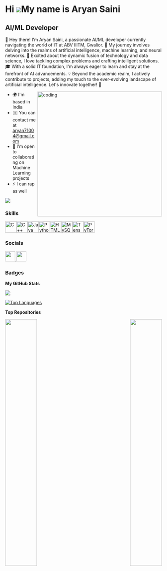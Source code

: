 Hi ![](https://user-images.githubusercontent.com/18350557/176309783-0785949b-9127-417c-8b55-ab5a4333674e.gif)My name is Aryan Saini
===================================================================================================================================

AI/ML Developer
---------------

👋 Hey there! I'm Aryan Saini, a passionate AI/ML developer currently navigating the world of IT at ABV IIITM, Gwalior. 🚀 My journey involves delving into the realms of artificial intelligence, machine learning, and neural networks. 🤖 Excited about the dynamic fusion of technology and data science, I love tackling complex problems and crafting intelligent solutions. 🎓 With a solid IT foundation, I'm always eager to learn and stay at the forefront of AI advancements. 💡 Beyond the academic realm, I actively contribute to projects, adding my touch to the ever-evolving landscape of artificial intelligence. Let's innovate together! 🌟

<img align="right" alt="coding" width="400" src="https://www.google.com/url?sa=i&url=https%3A%2F%2Fgetsensibill.com%2Fblog%2Fmachine-learning-receipts-2&psig=AOvVaw2iiyIWNgtttkSyINzwiZVh&ust=1704721903955000&source=images&cd=vfe&opi=89978449&ved=0CBEQjRxqFwoTCNi55o22y4MDFQAAAAAdAAAAABAD"> 

* 🌍  I'm based in India
* ✉️  You can contact me at [aryan71004@gmail.com](mailto:aryan71004@gmail.com)
* 🤝  I'm open to collaborating on Machine Learning projects
* ⚡  I can rap as well

<a href="https://www.github.com/tonystark2032" target="_blank" rel="noreferrer"><img
src="https://img.shields.io/github/followers/tonystark2032?logo=github&style=for-the-badge&color=0891b2&labelColor=1c1917" /></a>
### Skills

<p align="left">
<a href="https://docs.microsoft.com/en-us/cpp/?view=msvc-170" target="_blank" rel="noreferrer"><img src="https://raw.githubusercontent.com/danielcranney/readme-generator/main/public/icons/skills/c-colored.svg" width="36" height="36" alt="C" /></a><a href="https://docs.microsoft.com/en-us/cpp/?view=msvc-170" target="_blank" rel="noreferrer"><img src="https://raw.githubusercontent.com/danielcranney/readme-generator/main/public/icons/skills/cplusplus-colored.svg" width="36" height="36" alt="C++" /></a><a href="https://www.oracle.com/java/" target="_blank" rel="noreferrer"><img src="https://raw.githubusercontent.com/danielcranney/readme-generator/main/public/icons/skills/java-colored.svg" width="36" height="36" alt="Java" /></a><a href="https://www.python.org/" target="_blank" rel="noreferrer"><img src="https://raw.githubusercontent.com/danielcranney/readme-generator/main/public/icons/skills/python-colored.svg" width="36" height="36" alt="Python" /></a><a href="https://developer.mozilla.org/en-US/docs/Glossary/HTML5" target="_blank" rel="noreferrer"><img src="https://raw.githubusercontent.com/danielcranney/readme-generator/main/public/icons/skills/html5-colored.svg" width="36" height="36" alt="HTML5" /></a><a href="https://www.mysql.com/" target="_blank" rel="noreferrer"><img src="https://raw.githubusercontent.com/danielcranney/readme-generator/main/public/icons/skills/mysql-colored.svg" width="36" height="36" alt="MySQL" /></a><a href="https://www.tensorflow.org/" target="_blank" rel="noreferrer"><img src="https://raw.githubusercontent.com/danielcranney/readme-generator/main/public/icons/skills/tensorflow-colored.svg" width="36" height="36" alt="TensorFlow" /></a><a href="https://pytorch.org/" target="_blank" rel="noreferrer"><img src="https://raw.githubusercontent.com/danielcranney/readme-generator/main/public/icons/skills/pytorch-colored.svg" width="36" height="36" alt="PyTorch" /></a>
</p>

### Socials

<p align="left"> <a href="https://www.github.com/tonystark2032" target="_blank" rel="noreferrer"> <picture> <source media="(prefers-color-scheme: dark)" srcset="https://raw.githubusercontent.com/danielcranney/readme-generator/main/public/icons/socials/github-dark.svg" /> <source media="(prefers-color-scheme: light)" srcset="https://raw.githubusercontent.com/danielcranney/readme-generator/main/public/icons/socials/github.svg" />  <source media="(prefers-color-scheme: dark)" srcset="undefined" /> <source media="(prefers-color-scheme: light)" srcset="https://raw.githubusercontent.com/danielcranney/readme-generator/main/public/icons/socials/instagram.svg" /> <img src="https://raw.githubusercontent.com/danielcranney/readme-generator/main/public/icons/socials/instagram.svg" width="32" height="32" /> </picture> </a> <a href="https://www.linkedin.com/in/aryan-saini-121338257/" target="_blank" rel="noreferrer"> <picture> <source media="(prefers-color-scheme: dark)" srcset="https://raw.githubusercontent.com/danielcranney/readme-generator/main/public/icons/socials/linkedin-dark.svg" /> <source media="(prefers-color-scheme: light)" srcset="https://raw.githubusercontent.com/danielcranney/readme-generator/main/public/icons/socials/linkedin.svg" /> <img src="https://raw.githubusercontent.com/danielcranney/readme-generator/main/public/icons/socials/linkedin.svg" width="32" height="32" /> </picture> </a></p>

### Badges

<b>My GitHub Stats</b>

<a href="http://www.github.com/tonystark2032"><img src="https://github-readme-streak-stats.herokuapp.com/?user=tonystark2032&stroke=ffffff&background=1c1917&ring=0891b2&fire=0891b2&currStreakNum=ffffff&currStreakLabel=0891b2&sideNums=ffffff&sideLabels=ffffff&dates=ffffff&hide_border=true" /></a>

<a href="https://github.com/tonystark2032" align="left"><img src="https://github-readme-stats.vercel.app/api/top-langs/?username=tonystark2032&langs_count=10&title_color=0891b2&text_color=ffffff&icon_color=0891b2&bg_color=1c1917&hide_border=true&locale=en&custom_title=Top%20%Languages" alt="Top Languages" /></a>

<b>Top Repositories</b>

<div width="100%" align="center"><a href="https://github.com/tonystark2032/Image-captioning" align="left"><img align="left" width="45%" src="https://github-readme-stats.vercel.app/api/pin/?username=tonystark2032&repo=Image-captioning&title_color=0891b2&text_color=ffffff&icon_color=0891b2&bg_color=1c1917&hide_border=true&locale=en" /></a><a href="https://github.com/tonystark2032/NMT" align="right"><img align="right" width="45%" src="https://github-readme-stats.vercel.app/api/pin/?username=tonystark2032&repo=NMT&title_color=0891b2&text_color=ffffff&icon_color=0891b2&bg_color=1c1917&hide_border=true&locale=en" /></a></div><br /><br /><br /><br /><br /><br /><br />

